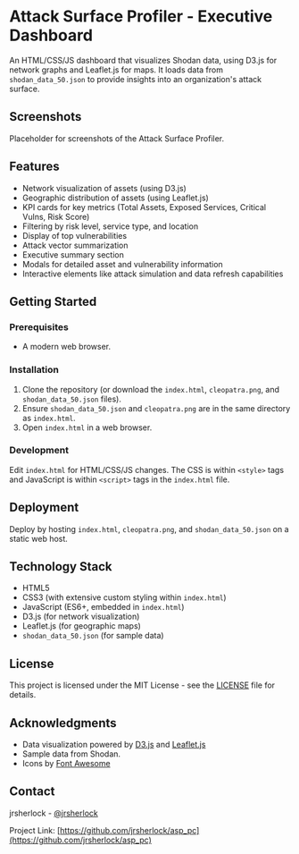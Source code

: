 # Attack Surface Profiler - Executive Dashboard

An HTML/CSS/JS dashboard that visualizes Shodan data, using D3.js for network graphs and Leaflet.js for maps. It loads data from `shodan_data_50.json` to provide insights into an organization's attack surface.

## Screenshots

Placeholder for screenshots of the Attack Surface Profiler.

## Features

- Network visualization of assets (using D3.js)
- Geographic distribution of assets (using Leaflet.js)
- KPI cards for key metrics (Total Assets, Exposed Services, Critical Vulns, Risk Score)
- Filtering by risk level, service type, and location
- Display of top vulnerabilities
- Attack vector summarization
- Executive summary section
- Modals for detailed asset and vulnerability information
- Interactive elements like attack simulation and data refresh capabilities

## Getting Started

### Prerequisites

- A modern web browser.

### Installation

1. Clone the repository (or download the `index.html`, `cleopatra.png`, and `shodan_data_50.json` files).
2. Ensure `shodan_data_50.json` and `cleopatra.png` are in the same directory as `index.html`.
3. Open `index.html` in a web browser.

### Development
Edit `index.html` for HTML/CSS/JS changes. The CSS is within `<style>` tags and JavaScript is within `<script>` tags in the `index.html` file.

## Deployment

Deploy by hosting `index.html`, `cleopatra.png`, and `shodan_data_50.json` on a static web host.

## Technology Stack

- HTML5
- CSS3 (with extensive custom styling within `index.html`)
- JavaScript (ES6+, embedded in `index.html`)
- D3.js (for network visualization)
- Leaflet.js (for geographic maps)
- `shodan_data_50.json` (for sample data)

## License

This project is licensed under the MIT License - see the [LICENSE](LICENSE) file for details.

## Acknowledgments

- Data visualization powered by [D3.js](https://d3js.org/) and [Leaflet.js](https://leafletjs.com/)
- Sample data from Shodan.
- Icons by [Font Awesome](https://fontawesome.com/)

## Contact

jrsherlock - [@jrsherlock](https://github.com/jrsherlock)

Project Link: [https://github.com/jrsherlock/asp_pc](https://github.com/jrsherlock/asp_pc)
